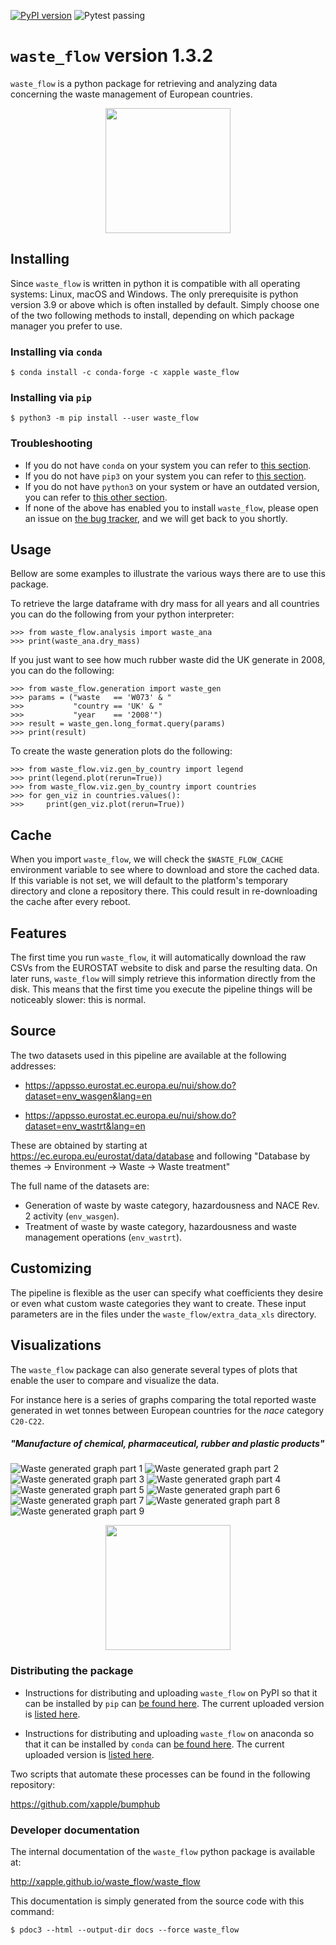 [![PyPI version](https://badge.fury.io/py/waste_flow.svg)](https://badge.fury.io/py/waste_flow)
![Pytest passing](https://github.com/xapple/waste_flow/actions/workflows/pytest_master_branch.yml/badge.svg)

# `waste_flow` version 1.3.2

`waste_flow` is a python package for retrieving and analyzing data concerning the waste management of European countries.

<p align="center">
<img height="200" src="waste_flow/reports/template/logo.png?raw=true">
</p>

## Installing

Since `waste_flow` is written in python it is compatible with all operating systems: Linux, macOS and Windows. The only prerequisite is python version 3.9 or above which is often installed by default. Simply choose one of the two following methods to install, depending on which package manager you prefer to use.

### Installing via `conda`

    $ conda install -c conda-forge -c xapple waste_flow

### Installing via `pip`

    $ python3 -m pip install --user waste_flow

### Troubleshooting

* If you do not have `conda` on your system you can refer to [this section](docs/installing_tips.md#installing-python-with-conda).
* If you do not have `pip3` on your system you can refer to [this section](docs/installing_tips.md#obtaining-pip3).
* If you do not have `python3` on your system or have an outdated version, you can refer to [this other section](docs/installing_tips.md#obtaining-python3).
* If none of the above has enabled you to install `waste_flow`, please open an issue on [the bug tracker](https://github.com/xapple/waste_flow/issues), and we will get back to you shortly.

## Usage

Bellow are some examples to illustrate the various ways there are to use this package.

To retrieve the large dataframe with dry mass for all years and all countries you can do the following from your python interpreter:

    >>> from waste_flow.analysis import waste_ana
    >>> print(waste_ana.dry_mass)

If you just want to see how much rubber waste did the UK generate in 2008, you can do the following:

    >>> from waste_flow.generation import waste_gen
    >>> params = ("waste   == 'W073' & "
    >>>           "country == 'UK' & "
    >>>           "year    == '2008'")
    >>> result = waste_gen.long_format.query(params)
    >>> print(result)

To create the waste generation plots do the following:

    >>> from waste_flow.viz.gen_by_country import legend
    >>> print(legend.plot(rerun=True))
    >>> from waste_flow.viz.gen_by_country import countries
    >>> for gen_viz in countries.values():
    >>>     print(gen_viz.plot(rerun=True))

## Cache

When you import `waste_flow`, we will check the `$WASTE_FLOW_CACHE` environment variable to see where to download and store the cached data. If this variable is not set, we will default to the platform's temporary directory and clone a repository there. This could result in re-downloading the cache after every reboot.

## Features

The first time you run `waste_flow`, it will automatically download the raw CSVs from the EUROSTAT website to disk and parse the resulting data. On later runs, `waste_flow` will simply retrieve this information directly from the disk. This means that the first time you execute the pipeline things will be noticeably slower: this is normal.

## Source

The two datasets used in this pipeline are available at the following addresses:

* https://appsso.eurostat.ec.europa.eu/nui/show.do?dataset=env_wasgen&lang=en

* https://appsso.eurostat.ec.europa.eu/nui/show.do?dataset=env_wastrt&lang=en

These are obtained by starting at https://ec.europa.eu/eurostat/data/database and following "Database by themes -> Environment -> Waste -> Waste treatment"

The full name of the datasets are:

* Generation of waste by waste category, hazardousness and NACE Rev. 2 activity (`env_wasgen`).
* Treatment of waste by waste category, hazardousness and waste management operations (`env_wastrt`).

## Customizing

The pipeline is flexible as the user can specify what coefficients they desire or even what custom waste categories they want to create. These input parameters are in the files under the `waste_flow/extra_data_xls` directory.

## Visualizations

The `waste_flow` package can also generate several types of plots that enable the user to compare and visualize the data.

For instance here is a series of graphs comparing the total reported waste generated in wet tonnes between European countries for the *nace* category `C20-C22`.

##### "Manufacture of chemical, pharmaceutical, rubber and plastic products"

![Waste generated graph part 1](docs/showcase_graphs/AT_BA_BE_BG.svg?sanitize=true "Waste generated graph part 1")
![Waste generated graph part 2](docs/showcase_graphs/CY_CZ_DE_DK.svg?sanitize=true "Waste generated graph part 2")
![Waste generated graph part 3](docs/showcase_graphs/EE_EL_ES_EU27_2020.svg?sanitize=true "Waste generated graph part 3")
![Waste generated graph part 4](docs/showcase_graphs/EU28_FI_FR_HR.svg?sanitize=true "Waste generated graph part 4")
![Waste generated graph part 5](docs/showcase_graphs/HU_IE_IS_IT.svg?sanitize=true "Waste generated graph part 5")
![Waste generated graph part 6](docs/showcase_graphs/LI_LT_LU_LV.svg?sanitize=true "Waste generated graph part 6")
![Waste generated graph part 7](docs/showcase_graphs/ME_MK_MT_NL.svg?sanitize=true "Waste generated graph part 7")
![Waste generated graph part 8](docs/showcase_graphs/NO_PL_PT_RO.svg?sanitize=true "Waste generated graph part 8")
![Waste generated graph part 9](docs/showcase_graphs/RS_SE_SI_SK.svg?sanitize=true "Waste generated graph part 9")

<p align="center">
<img height="200" src="docs/showcase_graphs/legend.svg?sanitize=true">
</p>

### Distributing the package

* Instructions for distributing and uploading `waste_flow` on PyPI so that it can be installed by `pip` can [be found here](https://packaging.python.org/guides/distributing-packages-using-setuptools/#uploading-your-project-to-pypi). The current uploaded version is [listed here](https://pypi.org/project/waste_flow/).

* Instructions for distributing and uploading `waste_flow` on anaconda so that it can be installed by `conda` can [be found here](https://conda.io/projects/conda-build/en/latest/user-guide/tutorials/build-pkgs-skeleton.html). The current uploaded version is [listed here](https://anaconda.org/xapple/waste_flow).

Two scripts that automate these processes can be found in the following repository:

https://github.com/xapple/bumphub

### Developer documentation

The internal documentation of the `waste_flow` python package is available at:

http://xapple.github.io/waste_flow/waste_flow

This documentation is simply generated from the source code with this command:

    $ pdoc3 --html --output-dir docs --force waste_flow